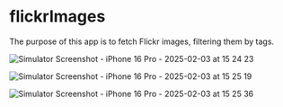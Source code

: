 # flickrImages

The purpose of this app is to fetch Flickr images, filtering them by tags. 

![Simulator Screenshot - iPhone 16 Pro - 2025-02-03 at 15 24 23](https://github.com/user-attachments/assets/1f2f5103-0546-4edf-9dcc-b167ceac072f)

![Simulator Screenshot - iPhone 16 Pro - 2025-02-03 at 15 25 19](https://github.com/user-attachments/assets/338eac6b-b622-4212-8888-c3d9d56bdd3e)

![Simulator Screenshot - iPhone 16 Pro - 2025-02-03 at 15 25 36](https://github.com/user-attachments/assets/ab7cc53c-74fb-4e31-8f36-97bfe794b428)
